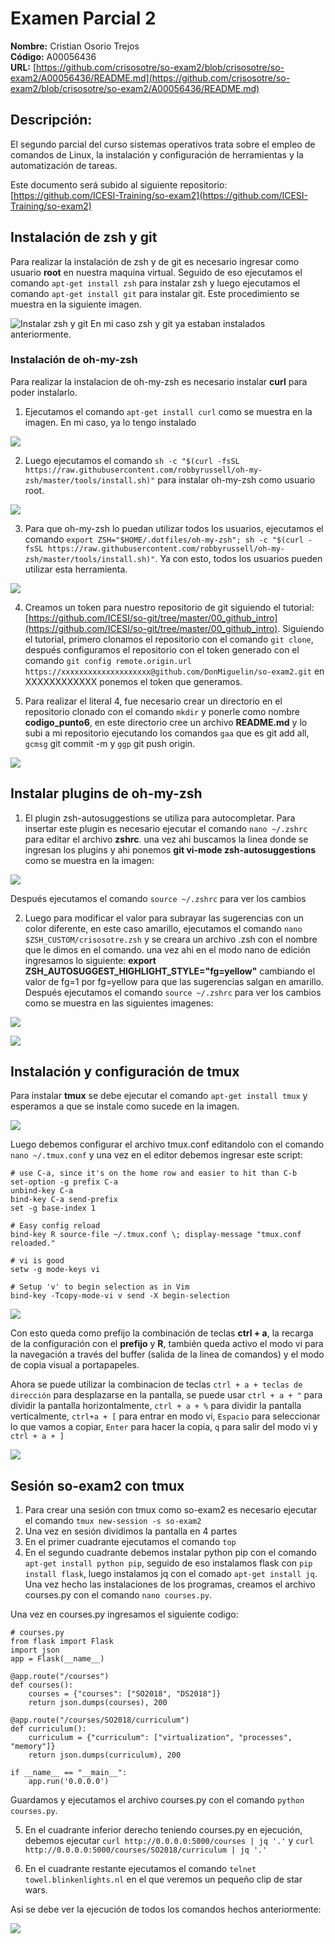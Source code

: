# Examen Parcial 2 

**Nombre:** Cristian Osorio Trejos  
**Código:** A00056436  
**URL:** [https://github.com/crisosotre/so-exam2/blob/crisosotre/so-exam2/A00056436/README.md](https://github.com/crisosotre/so-exam2/blob/crisosotre/so-exam2/A00056436/README.md)

## Descripción:

El segundo parcial del curso sistemas operativos trata sobre el empleo de comandos de Linux, la instalación y configuración de herramientas y la automatización de tareas.

Este documento será subido al siguiente repositorio: [https://github.com/ICESI-Training/so-exam2](https://github.com/ICESI-Training/so-exam2)

## **Instalación de zsh y git**

Para realizar la instalación de zsh y de git es necesario ingresar como usuario **root** en nuestra maquina virtual. Seguido de eso
ejecutamos el comando ```apt-get install zsh``` para instalar zsh y luego ejecutamos el comando ```apt-get install git``` para instalar git. Este procedimiento se muestra en la siguiente imagen.

![Instalar zsh y git](img/installzshygit.png)
En mi caso zsh y git ya estaban instalados anteriormente.

### **Instalación de oh-my-zsh**

Para realizar la instalacion de oh-my-zsh es necesario instalar **curl** para poder instalarlo.

1) Ejecutamos el comando ```apt-get install curl``` como se muestra en la imagen. En mi caso, ya lo tengo instalado

![](img/installcurl.png)

2) Luego ejecutamos el comando ```sh -c "$(curl -fsSL https://raw.githubusercontent.com/robbyrussell/oh-my-zsh/master/tools/install.sh)"``` para instalar oh-my-zsh como usuario root.

![](img/oh-my-zsh.png)

3) Para que oh-my-zsh lo puedan utilizar todos los usuarios, ejecutamos el comando ```export ZSH="$HOME/.dotfiles/oh-my-zsh"; sh -c "$(curl -fsSL https://raw.githubusercontent.com/robbyrussell/oh-my-zsh/master/tools/install.sh)"```.  Ya con esto, todos los usuarios pueden utilizar esta herramienta.

![](img/oh-my-zsh-todos-usuarios.png)

4) Creamos un token para nuestro repositorio de git siguiendo el tutorial:  [https://github.com/ICESI/so-git/tree/master/00_github_intro](https://github.com/ICESI/so-git/tree/master/00_github_intro). Siguiendo el tutorial, primero clonamos el repositorio con  el comando ```git clone```, después configuramos el repositorio con el token generado con el comando ```git config remote.origin.url https://xxxxxxxxxxxxxxxxxxxx@github.com/DonMiguelin/so-exam2.git``` en  XXXXXXXXXXXX ponemos el token que generamos.

5) Para realizar el literal 4, fue necesario crear un directorio en el repositorio clonado con el comando ```mkdir``` y ponerle como nombre **codigo_punto6**, en este directorio cree un archivo **README.md** y lo subi a mi repositorio ejecutando los comandos ```gaa``` que es git add all, ```gcmsg``` git commit -m y ```ggp``` git push origin.

![](img/tokenmascomandos.png)


## Instalar plugins de oh-my-zsh

1) El plugin zsh-autosuggestions se utiliza para autocompletar. Para insertar este plugin es necesario ejecutar el comando ```nano ~/.zshrc``` para editar el archivo **zshrc**. una vez ahi buscamos la linea donde se ingresan los plugins y ahi ponemos **git vi-mode zsh-autosuggestions** como se muestra en la imagen:

![](img/editarAutosuggesstions.png)

Después ejecutamos el comando ```source ~/.zshrc``` para ver los cambios

2) Luego para modificar el valor para subrayar las sugerencias con un color diferente, en este caso amarillo, ejecutamos el comando ```nano $ZSH_CUSTOM/crisosotre.zsh``` y se creara un archivo .zsh con el nombre que le dimos en el comando. una vez ahi en el modo nano de edición ingresamos lo siguiente: **export ZSH_AUTOSUGGEST_HIGHLIGHT_STYLE="fg=yellow"** cambiando el valor de fg=1 por fg=yellow para que las sugerencias salgan en amarillo. Después ejecutamos el comando ```source ~/.zshrc``` para ver los cambios como se muestra en las siguientes imagenes: 

![](img/cambioColorAmarillo.png)

![](img/cambioColorAmarillo2.png)

## Instalación y configuración de tmux

Para instalar **tmux** se debe ejecutar el comando ```apt-get install tmux``` y esperamos a que se instale como sucede en la imagen.

![](img/instalartmux.png)

Luego debemos configurar el archivo tmux.conf editandolo con el comando ```nano ~/.tmux.conf``` y una vez en el editor debemos ingresar este script:

```
# use C-a, since it's on the home row and easier to hit than C-b
set-option -g prefix C-a
unbind-key C-a
bind-key C-a send-prefix
set -g base-index 1

# Easy config reload
bind-key R source-file ~/.tmux.conf \; display-message "tmux.conf reloaded."

# vi is good
setw -g mode-keys vi

# Setup 'v' to begin selection as in Vim
bind-key -Tcopy-mode-vi v send -X begin-selection
```
![](img/tmuxconf.png)

Con esto queda como prefijo la combinación de teclas **ctrl + a**, la recarga de la configuración con el **prefijo** y **R**, también queda activo el modo vi para la navegación a través del buffer (salida de la linea de comandos) y el modo de copia visual a portapapeles.

Ahora se puede utilizar la combinacion de teclas ```ctrl + a + teclas de dirección``` para desplazarse en la pantalla, se puede usar ```ctrl + a + "``` para dividir la pantalla horizontalmente, ```ctrl + a + %``` para dividir la pantalla verticalmente, ```ctrl+a + [``` para entrar en modo vi, ```Espacio``` para seleccionar lo que vamos a copiar, ```Enter``` para hacer la copia, ```q``` para salir del modo vi y ```ctrl + a + ]```

![](img/seleccion.png)

## Sesión so-exam2 con tmux

1) Para crear una sesión con tmux como so-exam2 es necesario ejecutar el comando  ```tmux new-session -s so-exam2```
2) Una vez en sesión dividimos la pantalla en 4 partes
3) En el primer cuadrante ejecutamos el comando ```top```
4) En el segundo cuadrante debemos instalar python pip con el comando ```apt-get install python pip```, seguido de eso instalamos flask con ```pip install flask```, luego instalamos jq con el comado ```apt-get install jq```. Una vez hecho las instalaciones de los programas, creamos el archivo courses.py con el comando ```nano courses.py```.

Una vez en courses.py ingresamos el siguiente codigo:

```
# courses.py
from flask import Flask
import json
app = Flask(__name__)

@app.route("/courses")
def courses():
    courses = {"courses": ["SO2018", "DS2018"]}
    return json.dumps(courses), 200

@app.route("/courses/SO2018/curriculum")
def curriculum():
    curriculum = {"curriculum": ["virtualization", "processes", "memory"]}
    return json.dumps(curriculum), 200

if __name__ == "__main__":
    app.run('0.0.0.0')
```
Guardamos y ejecutamos el archivo courses.py con el comando ```python courses.py```.

5) En el cuadrante inferior derecho teniendo courses.py en ejecución, debemos ejecutar ```curl http://0.0.0.0:5000/courses | jq '.'``` y ```curl http://0.0.0.0:5000/courses/SO2018/curriculum | jq '.'```

6) En el cuadrante restante ejecutamos el comando ```telnet towel.blinkenlights.nl``` en el que veremos un pequeño clip de star wars.

Asi se debe ver la ejecución de todos los comandos hechos anteriormente: 

![](img/punto6.png)













